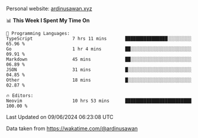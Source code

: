 Personal website: [ardinusawan.xyz](https://ardinusawan.xyz)

<!--START_SECTION:waka-->
📊 **This Week I Spent My Time On** 

```text
💬 Programming Languages: 
TypeScript               7 hrs 11 mins       ████████████████░░░░░░░░░   65.96 % 
Go                       1 hr 4 mins         ██░░░░░░░░░░░░░░░░░░░░░░░   09.91 % 
Markdown                 45 mins             ██░░░░░░░░░░░░░░░░░░░░░░░   06.89 % 
JSON                     31 mins             █░░░░░░░░░░░░░░░░░░░░░░░░   04.85 % 
Other                    18 mins             █░░░░░░░░░░░░░░░░░░░░░░░░   02.87 % 

🔥 Editors: 
Neovim                   10 hrs 53 mins      █████████████████████████   100.00 % 
```


 Last Updated on 09/06/2024 06:23:08 UTC
<!--END_SECTION:waka-->
Data taken from https://wakatime.com/@ardinusawan
